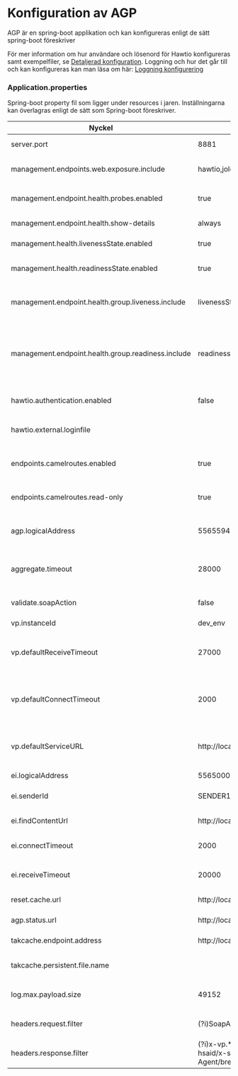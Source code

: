 # Konfiguration av AGP

AGP är en spring-boot applikation och kan konfigureras enligt de sätt spring-boot föreskriver

För mer information om hur användare och lösenord för Hawtio konfigureras samt exempelfiler, se [Detaljerad konfiguration].
Loggning och hur det går till och kan konfigureras kan man läsa om här: [Loggning konfigurering]

### Application.properties ###
Spring-boot property fil som ligger under resources i jaren. Inställningarna kan överlagras enligt de sätt som Spring-boot föreskriver. 

|Nyckel|Defaultvärde/Exempel|Beskrivning|
|----|------------------|---------|
| server.port | 8881 | Spring-boot server port |
| management.endpoints.web.exposure.include | hawtio,jolokia,health | Default exponera Hawtio och health-indicators |
| management.endpoint.health.probes.enabled | true | Exponera liveness/readiness probes |
| management.endpoint.health.show-details | always | Visa detaljer om health indicators |
| management.health.livenessState.enabled | true | Aktivera inbyggd livess-indikator |
| management.health.readinessState.enabled | true | Aktivera inbyggd readiness-indikator |
| management.endpoint.health.group.liveness.include | livenessState | Anger vilka indikatorer som ingår i liveness-proben |
| management.endpoint.health.group.readiness.include | readinessState,takCache | Anger vilka indikatorer som ingår i readiness-proben. Default ingår kontroll att TAK Cache är initierad |
| hawtio.authentication.enabled | false | Aktivera autentiserng för HawtIO? |
| hawtio.external.loginfile |  | Extern fil med user/password till Hawtio |
| endpoints.camelroutes.enabled | true | Medger tillgång till information om de Camel-routes som finns |
| endpoints.camelroutes.read-only | true | Tillgång till endpoints bara i read-only mode |
| agp.logicalAddress | 5565594230 | Egen logisk address till vilken rekursiva anrop inte är tillåtna |
| aggregate.timeout | 28000 | Timeout ms för aggregering av alla producent anrop |
| validate.soapAction | false | Ska inkommande SOAPAction header valideras |
| vp.instanceId | dev_env | VP's instans-ID |
| vp.defaultReceiveTimeout | 27000 | Timout ms för producent anrop, denna kan överridas per tjänst |
| vp.defaultConnectTimeout | 2000 | Connect timeout ms för producent anrop, denna kan överridas per tjänst |
| vp.defaultServiceURL | http://localhost:8083/vp | URL till vp för producent anrop, denna kan överridas per tjänst |
| ei.logicalAddress | 556500000 | EI's logiska adress |
| ei.senderId | SENDER1 | Sender id för anrop till EI/findContent |
| ei.findContentUrl | http://localhost:8082/findcontent | URL till EI/findContent |
| ei.connectTimeout | 2000 | Connect timeout ms mot EI/findContent |
| ei.receiveTimeout | 20000 | receive timeout ms mot EI/findContent |
| reset.cache.url | http://localhost:8091/resetcache | URL för att ladda om TAK cache |
| agp.status.url | http://localhost:1080/status | URL till status funktionen i AGP |
| takcache.endpoint.address | http://localhost:8085/tak/teststub/SokVagvalsInfo/v2 | URL till TAK information |
| takcache.persistent.file.name | | Sökväg till lokal fil för lagring av TAK cache |
| log.max.payload.size | 49152 | Max storlek i bytes som loggas av payloaden  |
| headers.request.filter | (?i)SoapAction/x-skltp-prt/Server/Host | (regexp) Headers att filtrera i anrop till producent  |
| headers.response.filter | (?i)x-vp.*/x-rivta-original-serviceconsumer-hsaid/x-skltp-prt/User-Agent/breadcrumbId/Host/Server | (regexp) Headers att filtrera i svar till konsument  |

[//]: # (These are reference links used in the body of this note and get stripped out when the markdown processor does its job. There is no need to format nicely because it shouldn't be seen. Thanks SO - http://stackoverflow.com/questions/4823468/store-comments-in-markdown-syntax)

   [Loggning konfigurering]: <logging_configuration.md>
   [Detaljerad konfiguration]: <detail_config.md>
   [Konfiguration av tjänst]: <service_config.md>